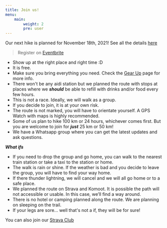 ```yaml
---
title: Join us!
menu:
    main: 
        weight: 2
        pre: user
---
```


Our next hike is planned for November 18th, 2021! See all the details [here](/p/join-our-next-hike-on-november-20th-2021/)

> Register on [Eventbrite](https://www.eventbrite.com/e/fools-100-hike-fron-hagen-to-dusseldorf-tickets-182582076907)


- Show up at the right place and right time :D
- It is free.
- Make sure you bring everything you need. Check the [Gear Up](/gear-up/) page for more info.
- There won't be any aidi station but we planned the route with stops at places where we ***should*** be able to refill with drinks and/or food every few hours.
- This is not a race. Ideally, we will walk as a group.
- If you decide to join, it is at your own risk. 
- The route is not marked, you will have to orientate yourself. A GPS Watch with maps is highly recommended.
- Some of us plan to hike 100 km or 24 hours, whichever comes first. But you are welcome to join for ***just*** 25 km or 50 km!
- We have a Whatsapp group where you can get the latest updates and ask questions.

***What ifs***
- If you need to drop the group and go home, you can walk to the nearest train station or take a taxi to the station or home.
- The walk is rain or shine. If the weather is bad and you decide to leave the group, you will have to find your way home.
- If there thunder lightning, we will cancel and we will all go home or to a safe place.
- We planned the route on Strava and Komoot. It is possible the path will not accessible or usable. In this case, we’ll find a way around.
- There is no hotel or camping planned along the route. We are planning on sleeping on the trail.
- If your legs are sore... well that's not a if, they will be for sure!

You can also join our [Strava Club](https://www.strava.com/clubs/fools100)
